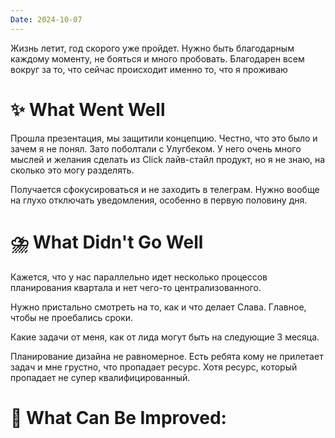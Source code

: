 ```yaml
---
Date: 2024-10-07
---
```

Жизнь летит, год скорого уже пройдет. 
Нужно быть благодарным каждому моменту, не бояться и много пробовать. 
Благодарен всем вокруг за то, что сейчас происходит именно то, что я проживаю 

# **✨ What Went Well**

Прошла презентация, мы защитили концепцию. Честно, что это было и зачем я не понял. Зато поболтали с Улугбеком. У него очень много мыслей и желания сделать из Click лайв-стайл продукт, но я не знаю, на сколько это могу разделять. 

Получается сфокусироваться и не заходить в телеграм. Нужно вообще на глухо отключать уведомления, особенно в первую половину дня. 


#  **⛈️ What Didn't Go Well**

Кажется, что у нас параллельно идет несколько процессов планирования квартала и нет чего-то централизованного. 

Нужно пристально смотреть на то, как и что делает Слава. Главное, чтобы не проебались сроки. 

Какие задачи от меня, как от лида могут быть на следующие 3 месяца. 

Планирование дизайна не равномерное. Есть ребята кому не прилетает задач и мне грустно, что пропадает ресурс. Хотя ресурс, который пропадает не супер квалифицированный.

# **💫 What Can Be Improved**:


